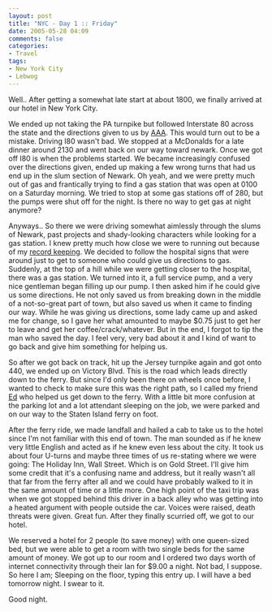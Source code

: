 ```yaml
---
layout: post
title: "NYC - Day 1 :: Friday"
date: 2005-05-28 04:09
comments: false
categories: 
- Travel
tags:
- New York City
- Lebwog
---
```

Well.. After getting a somewhat late start at about 1800, we finally arrived at our hotel in New York City.

<!-- more -->

We ended up not taking the PA turnpike but followed Interstate 80 across the state and the directions given to us by [AAA](http://www.aaa.com).  This would turn out to be a mistake.  Driving I80 wasn't bad.  We stopped at a McDonalds for a late dinner around 2130 and went back on our way toward newark.  Once we got off I80 is when the problems started.  We became increasingly confused over the directions given, ended up making a few wrong turns that had us end up in the slum section of Newark.  Oh yeah, and we were pretty much out of gas and frantically trying to find a gas station that was open at 0100 on a Saturday morning.  We tried to stop at some gas stations off of 280, but the pumps were shut off for the night.  Is there no way to get gas at night anymore?

Anyways.. So there we were driving somewhat aimlessly through the slums of Newark, past projects  and shady-looking characters while looking for a gas station.  I knew pretty much how close we were to running out because of my [record keeping](http://www.cabbits.com/gaslog/ "genetik's gas log").  We decided to follow the hospital signs that were around just to get to someone who could give us directions to gas.  Suddenly, at the top of a hill while we were getting closer to the hospital, there was a gas station.  We turned into it, a full service pump, and a very nice gentleman began filling up our pump.  I then asked him if he could give us some directions.  He not only saved us from breaking down in the middle of a not-so-great part of town, but also saved us when it came to finding our way.  While he was giving us directions, some lady came up and asked me for change, so I gave her what amounted to maybe $0.75 just to get her to leave and get her coffee/crack/whatever.  But in the end, I forgot to tip the man who saved the day.  I feel very, very bad about it and I kind of want to go back and give him something for helping us.

So after we got back on track, hit up the Jersey turnpike again and got onto 440, we ended up on Victory Blvd.  This is the road which leads directly down to the ferry.  But since I'd only been there on wheels once before, I wanted to check to make sure this was the right path, so I called my friend [Ed](http://www.drunkengeek.com "writings of a professional drinker") who helped us get down to the ferry.  With a little bit more confusion at the parking lot and a lot attendant sleeping on the job, we were parked and on our way to the Staten Island ferry on foot.

After the ferry ride, we made landfall and hailed a cab to take us to the hotel since I'm not familiar with this end of town.  The man sounded as if he knew very little English and acted as if he knew even less about the city.  It took us about four U-turns and maybe three times of us re-stating where we were going:  The Holiday Inn, Wall Street.  Which is on Gold Street.  I'll give him some credit that it's a confusing name and address, but it really wasn't all that far from the ferry after all and we could have probably walked to it in the same amount of time or a little more.  One high point of the taxi trip was when we got stopped behind this driver in a back alley who was getting into a heated argument with people outside the car.  Voices were raised, death threats were given.  Great fun.  After they finally scurried off, we got to our hotel.

We reserved a hotel for 2 people (to save money) with one queen-sized bed, but we were able to get a room with two single beds for the same amount of money.  We got up to our room and I ordered two days worth of internet connectivity through their lan for $9.00 a night.  Not bad, I suppose.  So here I am;  Sleeping on the floor, typing this entry up.  I will have a bed tomorrow night.  I swear to it.

Good night.
